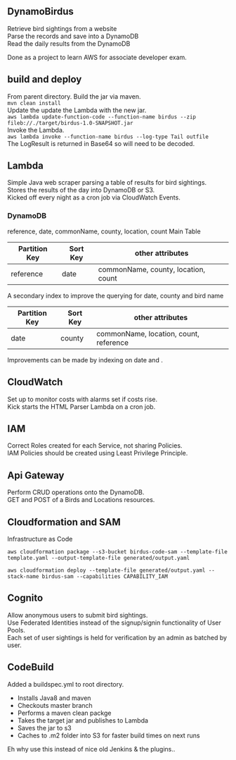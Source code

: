 ## DynamoBirdus
Retrieve bird sightings from a website  
Parse the records and save into a DynamoDB  
Read the daily results from the DynamoDB  

Done as a project to learn AWS for associate developer exam.  

## build and deploy
From parent directory. Build the jar via maven.  
`mvn clean install`  
Update the update the Lambda with the new jar.  
`aws lambda update-function-code --function-name birdus --zip fileb://./target/birdus-1.0-SNAPSHOT.jar`  
Invoke the Lambda.  
`aws lambda invoke --function-name birdus --log-type Tail outfile`  
The LogResult is returned in Base64 so will need to be decoded.


## Lambda
Simple Java web scraper parsing a table of results for bird sightings.  
Stores the results of the day into DynamoDB or S3.  
Kicked off every night as a cron job via CloudWatch Events.  


### DynamoDB

reference, date, commonName, county, location, count
Main Table

|Partition Key |Sort Key | other attributes |
|--------------|---------|------------------|
|reference     | date    | commonName, county, location, count |

A secondary index to improve the querying for date, county and bird name

|Partition Key |Sort Key | other attributes |
|--------------|---------|------------------|
|date          |county   | commonName, location, count, reference|

Improvements can be made by indexing on date and .   


## CloudWatch
Set up to monitor costs with alarms set if costs rise.  
Kick starts the HTML Parser Lambda on a cron job.  


## IAM
Correct Roles created for each Service, not sharing Policies.  
IAM Policies should be created using Least Privilege Principle.  


## Api Gateway
Perform CRUD operations onto the DynamoDB.  
GET and POST of a Birds and Locations resources.  


## Cloudformation and SAM
Infrastructure as Code

```
aws cloudformation package --s3-bucket birdus-code-sam --template-file template.yaml --output-template-file generated/output.yaml

aws cloudformation deploy --template-file generated/output.yaml --stack-name birdus-sam --capabilities CAPABILITY_IAM
```

## Cognito
Allow anonymous users to submit bird sightings.  
Use Federated Identities instead of the signup/signin functionality of User Pools.  
Each set of user sightings is held for verification by an admin as batched by user.  

## CodeBuild
Added a buildspec.yml to root directory.  

- Installs Java8 and maven
- Checkouts master branch
- Performs a maven clean packge
- Takes the target jar and publishes to Lambda
- Saves the jar to s3
- Caches to .m2 folder into S3 for faster build times on next runs

Eh why use this instead of nice old Jenkins & the plugins..  
